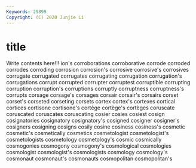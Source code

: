 ```yaml
---
Keywords: 29899
Copyright: (C) 2020 Junjie Li
---
```


# title

Write contents here!!!
ion's 
corroborations 
corroborative 
corrode 
corroded
corrodes 
corroding 
corrosion 
corrosion's 
corrosive 
corrosive's 
corrosives 
corrugate 
corrugated 
corrugates
corrugating 
corrugation 
corrugation's 
corrugations 
corrupt 
corrupted 
corrupter 
corruptest 
corruptible 
corrupting
corruption 
corruption's 
corruptions 
corruptly 
corruptness 
corruptness's 
corrupts 
corsage 
corsage's 
corsages
corsair 
corsair's 
corsairs 
corset 
corset's 
corseted 
corseting 
corsets 
cortex 
cortex's
cortexes 
cortical 
cortices 
cortisone 
cortisone's 
cortège 
cortège's 
cortèges 
coruscate 
coruscated
coruscates 
coruscating 
cosier 
cosies 
cosiest 
cosign 
cosignatories 
cosignatory 
cosignatory's 
cosigned
cosigner 
cosigner's 
cosigners 
cosigning 
cosigns 
cosily 
cosine 
cosiness 
cosiness's 
cosmetic
cosmetic's 
cosmetically 
cosmetics 
cosmetologist 
cosmetologist's 
cosmetologists 
cosmetology 
cosmetology's 
cosmic 
cosmically
cosmogonies 
cosmogony 
cosmogony's 
cosmological 
cosmologies 
cosmologist 
cosmologist's 
cosmologists 
cosmology 
cosmology's
cosmonaut 
cosmonaut's 
cosmonauts 
cosmopolitan 
cosmopolitan's 
